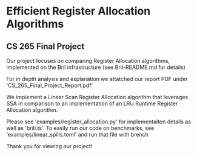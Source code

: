 # Efficient Register Allocation Algorithms

## CS 265 Final Project

Our project focuses on comparing Register Allocation algorithms, implemented on the Bril infrastructure (see Bril-README.md for details)

For in depth analysis and explanation we attatched our report PDF under 'CS_265_Final_Project_Report.pdf'

We implement a Linear Scan Register Allocation algorithm that leverages SSA in comparison to an implementation of an LRU Runtime Register Allocation algorithm.

Please see 'examples/register_allocation.py' for implementaiton details as well as 'brili.ts'.
To easily run our code on benchmarks, see 'examples/linear_spills.toml' and run that file with brench

Thank you for viewing our project!